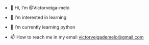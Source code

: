 - 👋 Hi, I’m @Victorveiga-melo
- 👀 I’m interested in learning
- 🌱 I’m currently learning python
  
- 📫 How to reach me in my email victorveigademelo@gmail.com

<!---
Victorveiga-melo/Victorveiga-melo is a ✨ special ✨ repository because its `README.md` (this file) appears on your GitHub profile.
You can click the Preview link to take a look at your changes.
--->
